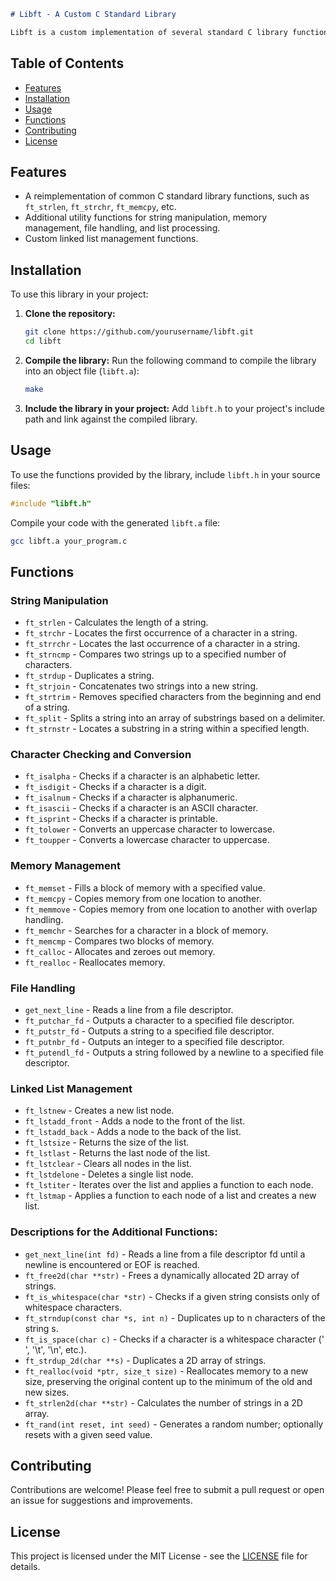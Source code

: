 ```markdown
# Libft - A Custom C Standard Library

Libft is a custom implementation of several standard C library functions, along with additional utility functions. This library aims to replicate the functionality of standard C library functions while providing additional utilities that can be useful in various C programming projects.
```
## Table of Contents

- [Features](#features)
- [Installation](#installation)
- [Usage](#usage)
- [Functions](#functions)
- [Contributing](#contributing)
- [License](#license)

## Features

- A reimplementation of common C standard library functions, such as `ft_strlen`, `ft_strchr`, `ft_memcpy`, etc.
- Additional utility functions for string manipulation, memory management, file handling, and list processing.
- Custom linked list management functions.

## Installation

To use this library in your project:

1. **Clone the repository:**
   ```bash
   git clone https://github.com/yourusername/libft.git
   cd libft
   ```

2. **Compile the library:**
   Run the following command to compile the library into an object file (`libft.a`):
   ```bash
   make
   ```

3. **Include the library in your project:**
   Add `libft.h` to your project's include path and link against the compiled library.

## Usage

To use the functions provided by the library, include `libft.h` in your source files:

```c
#include "libft.h"
```

Compile your code with the generated `libft.a` file:

```bash
gcc libft.a your_program.c
```

## Functions

### String Manipulation

- `ft_strlen` - Calculates the length of a string.
- `ft_strchr` - Locates the first occurrence of a character in a string.
- `ft_strrchr` - Locates the last occurrence of a character in a string.
- `ft_strncmp` - Compares two strings up to a specified number of characters.
- `ft_strdup` - Duplicates a string.
- `ft_strjoin` - Concatenates two strings into a new string.
- `ft_strtrim` - Removes specified characters from the beginning and end of a string.
- `ft_split` - Splits a string into an array of substrings based on a delimiter.
- `ft_strnstr` - Locates a substring in a string within a specified length.

### Character Checking and Conversion

- `ft_isalpha` - Checks if a character is an alphabetic letter.
- `ft_isdigit` - Checks if a character is a digit.
- `ft_isalnum` - Checks if a character is alphanumeric.
- `ft_isascii` - Checks if a character is an ASCII character.
- `ft_isprint` - Checks if a character is printable.
- `ft_tolower` - Converts an uppercase character to lowercase.
- `ft_toupper` - Converts a lowercase character to uppercase.

### Memory Management

- `ft_memset` - Fills a block of memory with a specified value.
- `ft_memcpy` - Copies memory from one location to another.
- `ft_memmove` - Copies memory from one location to another with overlap handling.
- `ft_memchr` - Searches for a character in a block of memory.
- `ft_memcmp` - Compares two blocks of memory.
- `ft_calloc` - Allocates and zeroes out memory.
- `ft_realloc` - Reallocates memory.

### File Handling

- `get_next_line` - Reads a line from a file descriptor.
- `ft_putchar_fd` - Outputs a character to a specified file descriptor.
- `ft_putstr_fd` - Outputs a string to a specified file descriptor.
- `ft_putnbr_fd` - Outputs an integer to a specified file descriptor.
- `ft_putendl_fd` - Outputs a string followed by a newline to a specified file descriptor.

### Linked List Management

- `ft_lstnew` - Creates a new list node.
- `ft_lstadd_front` - Adds a node to the front of the list.
- `ft_lstadd_back` - Adds a node to the back of the list.
- `ft_lstsize` - Returns the size of the list.
- `ft_lstlast` - Returns the last node of the list.
- `ft_lstclear` - Clears all nodes in the list.
- `ft_lstdelone` - Deletes a single list node.
- `ft_lstiter` - Iterates over the list and applies a function to each node.
- `ft_lstmap` - Applies a function to each node of a list and creates a new list.
### Descriptions for the Additional Functions:
- `get_next_line(int fd)` - Reads a line from a file descriptor fd until a newline is encountered or EOF is reached.
- `ft_free2d(char **str)` - Frees a dynamically allocated 2D array of strings.
- `ft_is_whitespace(char *str)` - Checks if a given string consists only of whitespace characters.
- `ft_strndup(const char *s, int n)` - Duplicates up to n characters of the string s.
- `ft_is_space(char c)` - Checks if a character is a whitespace character (' ', '\t', '\n', etc.).
- `ft_strdup_2d(char **s)` - Duplicates a 2D array of strings.
- `ft_realloc(void *ptr, size_t size)` - Reallocates memory to a new size, preserving the original content up to the minimum of the old and new sizes.
- `ft_strlen2d(char **str)` - Calculates the number of strings in a 2D array.
- `ft_rand(int reset, int seed)` - Generates a random number; optionally resets with a given seed value.

## Contributing

Contributions are welcome! Please feel free to submit a pull request or open an issue for suggestions and improvements.

## License

This project is licensed under the MIT License - see the [LICENSE](LICENSE) file for details.
```

